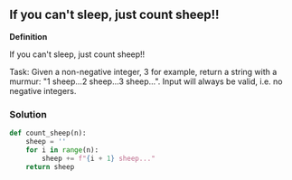 ## If you can't sleep, just count sheep!!

**Definition**

If you can't sleep, just count sheep!!

Task:
Given a non-negative integer, 3 for example, return a string with a murmur: "1 sheep...2 sheep...3 sheep...". Input will always be valid, i.e. no negative integers.

### Solution

```python
def count_sheep(n):
    sheep = ''
    for i in range(n):
        sheep += f"{i + 1} sheep..."
    return sheep
```
        
